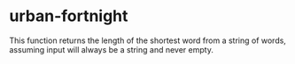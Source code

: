 # urban-fortnight

This function returns the length of the shortest word from a string of words, assuming input will always be a string and never empty.
